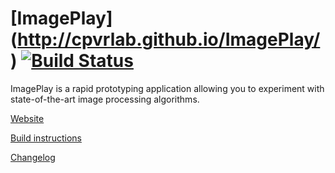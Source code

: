 # [ImagePlay] (http://cpvrlab.github.io/ImagePlay/) [![Build Status](https://travis-ci.org/cpvrlab/ImagePlay.svg?branch=master)](https://travis-ci.org/cpvrlab/ImagePlay)

ImagePlay is a rapid prototyping application allowing you to experiment with state-of-the-art image processing algorithms.

[Website](http://imageplay.io)

[Build instructions](install.md)

[Changelog](changelog.md)
